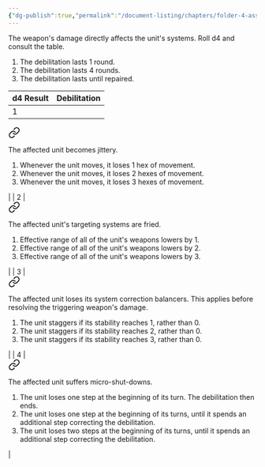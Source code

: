 ```yaml
---
{"dg-publish":true,"permalink":"/document-listing/chapters/folder-4-assembly/weapon-new-folder-main/damage-tags-folder/tag-emp/"}
---
```


The weapon's damage directly affects the unit's systems. Roll d4 and consult the table.
1. The debilitation lasts 1 round.
2. The debilitation lasts 4 rounds.
3. The debilitation lasts until repaired.

| d4 Result | Debilitation              |
| --------- | ------------------------- |
| 1         | 
<div class="transclusion internal-embed is-loaded"><a class="markdown-embed-link" href="/document-listing/chapters/folder-4-assembly/weapon-new-folder-main/damage-tags-folder/tag-emp-debilitations/debilitation-1/" aria-label="Open link"><svg xmlns="http://www.w3.org/2000/svg" width="24" height="24" viewBox="0 0 24 24" fill="none" stroke="currentColor" stroke-width="2" stroke-linecap="round" stroke-linejoin="round" class="svg-icon lucide-link"><path d="M10 13a5 5 0 0 0 7.54.54l3-3a5 5 0 0 0-7.07-7.07l-1.72 1.71"></path><path d="M14 11a5 5 0 0 0-7.54-.54l-3 3a5 5 0 0 0 7.07 7.07l1.71-1.71"></path></svg></a><div class="markdown-embed">




The affected unit becomes jittery.
1. Whenever the unit moves, it loses 1 hex of movement.
2. Whenever the unit moves, it loses 2 hexes of movement.
3. Whenever the unit moves, it loses 3 hexes of movement.

</div></div>
       |
| 2         | 
<div class="transclusion internal-embed is-loaded"><a class="markdown-embed-link" href="/document-listing/chapters/folder-4-assembly/weapon-new-folder-main/damage-tags-folder/tag-emp-debilitations/debilitation-2/" aria-label="Open link"><svg xmlns="http://www.w3.org/2000/svg" width="24" height="24" viewBox="0 0 24 24" fill="none" stroke="currentColor" stroke-width="2" stroke-linecap="round" stroke-linejoin="round" class="svg-icon lucide-link"><path d="M10 13a5 5 0 0 0 7.54.54l3-3a5 5 0 0 0-7.07-7.07l-1.72 1.71"></path><path d="M14 11a5 5 0 0 0-7.54-.54l-3 3a5 5 0 0 0 7.07 7.07l1.71-1.71"></path></svg></a><div class="markdown-embed">




The affected unit's targeting systems are fried.
1. Effective range of all of the unit's weapons lowers by 1.
2. Effective range of all of the unit's weapons lowers by 2.
3. Effective range of all of the unit's weapons lowers by 3.

</div></div>
       |
| 3         | 
<div class="transclusion internal-embed is-loaded"><a class="markdown-embed-link" href="/document-listing/chapters/folder-4-assembly/weapon-new-folder-main/damage-tags-folder/tag-emp-debilitations/debilitation-3/" aria-label="Open link"><svg xmlns="http://www.w3.org/2000/svg" width="24" height="24" viewBox="0 0 24 24" fill="none" stroke="currentColor" stroke-width="2" stroke-linecap="round" stroke-linejoin="round" class="svg-icon lucide-link"><path d="M10 13a5 5 0 0 0 7.54.54l3-3a5 5 0 0 0-7.07-7.07l-1.72 1.71"></path><path d="M14 11a5 5 0 0 0-7.54-.54l-3 3a5 5 0 0 0 7.07 7.07l1.71-1.71"></path></svg></a><div class="markdown-embed">




The affected unit loses its system correction balancers. This applies before resolving the triggering weapon's damage.
1. The unit staggers if its stability reaches 1, rather than 0.
2. The unit staggers if its stability reaches 2, rather than 0.
3. The unit staggers if its stability reaches 3, rather than 0.

</div></div>
   |
| 4         | 
<div class="transclusion internal-embed is-loaded"><a class="markdown-embed-link" href="/document-listing/chapters/folder-4-assembly/weapon-new-folder-main/damage-tags-folder/tag-emp-debilitations/debilitation-4/" aria-label="Open link"><svg xmlns="http://www.w3.org/2000/svg" width="24" height="24" viewBox="0 0 24 24" fill="none" stroke="currentColor" stroke-width="2" stroke-linecap="round" stroke-linejoin="round" class="svg-icon lucide-link"><path d="M10 13a5 5 0 0 0 7.54.54l3-3a5 5 0 0 0-7.07-7.07l-1.72 1.71"></path><path d="M14 11a5 5 0 0 0-7.54-.54l-3 3a5 5 0 0 0 7.07 7.07l1.71-1.71"></path></svg></a><div class="markdown-embed">




The affected unit suffers micro-shut-downs.
1. The unit loses one step at the beginning of its turn. The debilitation then ends.
2. The unit loses one step at the beginning of its turns, until it spends an additional step correcting the debilitation.
3. The unit loses two steps at the beginning of its turns, until it spends an additional step correcting the debilitation.

</div></div>
 |
